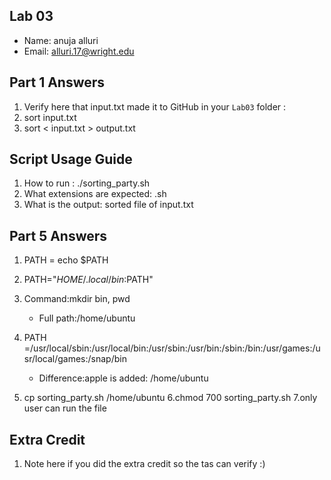 ## Lab 03

- Name: anuja alluri
- Email: alluri.17@wright.edu

## Part 1 Answers

1. Verify here that input.txt made it to GitHub in your `Lab03` folder : 
2. sort input.txt
3. sort < input.txt > output.txt

## Script Usage Guide

1. How to run : ./sorting_party.sh
2. What extensions are expected: .sh
3. What is the output: sorted file of input.txt

## Part 5 Answers

1. PATH = echo $PATH

2. PATH="$HOME/.local/bin:$PATH"

3. Command:mkdir bin, pwd
   - Full path:/home/ubuntu
4. PATH =/usr/local/sbin:/usr/local/bin:/usr/sbin:/usr/bin:/sbin:/bin:/usr/games:/usr/local/games:/snap/bin

   - Difference:apple is added: /home/ubuntu
5. cp sorting_party.sh /home/ubuntu
6.chmod 700 sorting_party.sh
7.only user can run the file

## Extra Credit

1. Note here if you did the extra credit so the tas can verify :)

